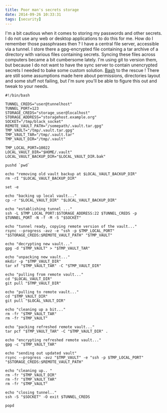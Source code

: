 ```yaml
---
title: Poor man's secrets storage
date: 2014-09-26 10:33:31
tags: [security]
---
```


I'm a bit cautious when it comes to storing my passwords and other
secrets. I do not use any web or desktop applications to do this for me.
How do I remember those passphrases then ? I have a central file server,
accessible via a tunnel. I store there a gpg-encrypted file containing a
tar archive of a directory with various files containing secrets.
Syncing these files across computers became a bit cumbersome lately. I'm
using git to version them, but because I do not want to have the sync
server to contain unencrypted secrets I needed to bake some custom
solution. [Bash](https://access.redhat.com/articles/1200223) to the
rescue ! There are still some assumptions made here about permissions,
directories layout and some stuff not failing, but I'm sure you'll be
able to figure this out and tweak to your needs.

```
#!/bin/bash

TUNNEL_CREDS="user@tunnelhost"
TUNNEL_PORT=123
STORAGE_CREDS="storage_user@localhost"
STORAGE_ADDRESS="storagehost.example.org"
SOCKET="/tmp/black_socket"
REMOTE_VAULT_PATH="/somepath/.vault.tar.gpg"
TMP_VAULT="/tmp/.vault.tar.gpg"
TMP_VAULT_TAR="/tmp/.vault.tar"
TMP_VAULT_DIR="/tmp/.vault"

TMP_LOCAL_PORT=10022
LOCAL_VAULT_DIR="$HOME/.vault"
LOCAL_VAULT_BACKUP_DIR="$LOCAL_VAULT_DIR.bak"

pushd `pwd`

echo "removing old vault backup at $LOCAL_VAULT_BACKUP_DIR"
rm -rI "$LOCAL_VAULT_BACKUP_DIR"

set -e

echo "backing up local vault..."
cp -r "$LOCAL_VAULT_DIR" "$LOCAL_VAULT_BACKUP_DIR"

echo "establishing tunnel ..."
ssh -L $TMP_LOCAL_PORT:$STORAGE_ADDRESS:22 $TUNNEL_CREDS -p $TUNNEL_PORT -N -f -M -S "$SOCKET"

echo "tunnel ready, copying remote version of the vault..."
rsync --progress -avz -e "ssh -p $TMP_LOCAL_PORT" "$STORAGE_CREDS:$REMOTE_VAULT_PATH" "$TMP_VAULT"

echo "decrypting new vault..."
gpg -d "$TMP_VAULT" > "$TMP_VAULT_TAR"

echo "unpacking new vault..."
mkdir -p "$TMP_VAULT_DIR"
tar xf "$TMP_VAULT_TAR" -C "$TMP_VAULT_DIR"

echo "pulling from remote vault..."
cd "$LOCAL_VAULT_DIR"
git pull "$TMP_VAULT_DIR"

echo "pulling to remote vault..."
cd "$TMP_VAULT_DIR"
git pull "$LOCAL_VAULT_DIR"

echo "cleaning up a bit..."
rm -fr "$TMP_VAULT_TAR"
rm -fr "$TMP_VAULT"

echo "packing refreshed remote vault..."
tar pcf "$TMP_VAULT_TAR" -C "$TMP_VAULT_DIR" .

echo "encrypting refreshed remote vault..."
gpg -c "$TMP_VAULT_TAR"

echo "sending out updated vault"
rsync --progress -avz "$TMP_VAULT" -e "ssh -p $TMP_LOCAL_PORT" "$STORAGE_CREDS:$REMOTE_VAULT_PATH"

echo "cleaning up.. "
rm -fr "$TMP_VAULT_DIR"
rm -fr "$TMP_VAULT_TAR"
rm -fr "$TMP_VAULT"

echo "closing tunnel.."
ssh -S "$SOCKET" -O exit $TUNNEL_CREDS

popd
```
